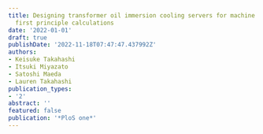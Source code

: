 ```yaml
---
title: Designing transformer oil immersion cooling servers for machine learning and
  first principle calculations
date: '2022-01-01'
draft: true
publishDate: '2022-11-18T07:47:47.437992Z'
authors:
- Keisuke Takahashi
- Itsuki Miyazato
- Satoshi Maeda
- Lauren Takahashi
publication_types:
- '2'
abstract: ''
featured: false
publication: '*PloS one*'
---
```


